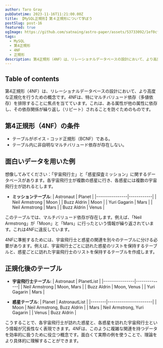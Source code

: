 ```yaml
---
author: Taro Gray
pubDatetime: 2023-11-16T11:21:00.00Z
title: 【MySQL正規形】第４正規形について学ぼう
postSlug: post-16
featured: true
ogImage: https://github.com/satnaing/astro-paper/assets/53733092/1ef0cf03-8137-4d67-ac81-84a032119e3a
tags:
  - MySQL
  - 第4正規形
  - 4NF
  - 正規形
description: 第4正規形（4NF）は、リレーショナルデータベースの設計において、より高度な正規化を行うための概念です。4NFは、特にマルチバリュード依存（多値依存）を排除することに焦点を当てています。これは、ある属性が他の属性に依存し、その依存関係が繰り返し（リピート）されることを防ぐためのものです。"
---
```


## Table of contents

第4正規形（4NF）は、リレーショナルデータベースの設計において、より高度な正規化を行うための概念です。4NFは、特にマルチバリュード依存（多値依存）を排除することに焦点を当てています。これは、ある属性が他の属性に依存し、その依存関係が繰り返し（リピート）されることを防ぐためのものです。

## 第4正規形（4NF）の条件

- テーブルがボイス・コッド正規形（BCNF）である。
- テーブル内に非自明なマルチバリュード依存が存在しない。

## 面白いデータを用いた例

想像してみてください：「宇宙飛行士」と「惑星探査ミッション」に関するデータベースがあります。各宇宙飛行士が複数の惑星に行き、各惑星には複数の宇宙飛行士が訪れるとします。

- **ミッションテーブル**:
  | Astronaut | Planet |
  |----------------|------------|
  | Neil Armstrong | Moon |
  | Buzz Aldrin | Moon |
  | Yuri Gagarin | Mars |
  | Neil Armstrong | Mars |
  | Buzz Aldrin | Venus |

このテーブルでは、マルチバリュード依存が存在します。例えば、「Neil Armstrong」が「Moon」と「Mars」に行ったという情報が繰り返されています。これは4NFに違反しています。

4NFに準拠するためには、宇宙飛行士と惑星の関連を別々のテーブルに分ける必要があります。例えば、宇宙飛行士ごとに訪れた惑星のリストを保持するテーブルと、惑星ごとに訪れた宇宙飛行士のリストを保持するテーブルを作成します。

## 正規化後のテーブル

- **宇宙飛行士テーブル**:
  | Astronaut | PlanetList |
  |----------------|--------------|
  | Neil Armstrong | Moon, Mars |
  | Buzz Aldrin | Moon, Venus |
  | Yuri Gagarin | Mars |

- **惑星テーブル**:
  | Planet | AstronautList |
  |--------|-----------------------|
  | Moon | Neil Armstrong, Buzz Aldrin |
  | Mars | Neil Armstrong, Yuri Gagarin |
  | Venus | Buzz Aldrin |

こうすることで、各宇宙飛行士が訪れた惑星と、各惑星を訪れた宇宙飛行士という情報が冗長性なく表現できます。4NFは、このように複雑な関連を持つデータを効率的に扱うために役立つ概念です。面白くて実際の例を使うことで、理論をより具体的に理解することができます。
